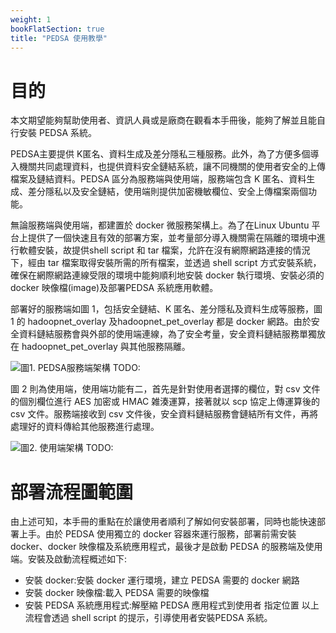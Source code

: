 ```yaml
---
weight: 1
bookFlatSection: true
title: "PEDSA 使用教學"
---
```


# 目的

本文期望能夠幫助使用者、資訊人員或是廠商在觀看本手冊後，能夠了解並且能自行安裝 PEDSA 系統。

PEDSA主要提供 K匿名、資料生成及差分隱私三種服務。此外，為了方便多個導入機關共同處理資料，也提供資料安全鏈結系統，讓不同機關的使用者安全的上傳檔案及鏈結資料。PEDSA 區分為服務端與使用端，服務端包含 K 匿名、資料生成、差分隱私以及安全鏈結，使用端則提供加密機敏欄位、安全上傳檔案兩個功能。

無論服務端與使用端，都建置於 docker 微服務架構上。為了在Linux Ubuntu 平台上提供了一個快速且有效的部署方案，並考量部分導入機關需在隔離的環境中進行軟體安裝，故提供shell script 和 tar 檔案，允許在沒有網際網路連接的情況下，經由 tar 檔案取得安裝所需的所有檔案，並透過 shell script 方式安裝系統，確保在網際網路連線受限的環境中能夠順利地安裝 docker 執行環境、安裝必須的 docker 映像檔(image)及部署PEDSA 系統應用軟體。

部署好的服務端如圖 1，包括安全鏈結、K 匿名、差分隱私及資料生成等服務，圖 1 的 hadoopnet_overlay 及hadoopnet_pet_overlay 都是 docker 網路。由於安全資料鏈結服務會與外部的使用端連線，為了安全考量，安全資料鏈結服務單獨放在 hadoopnet_pet_overlay 與其他服務隔離。

![圖1. PEDSA服務端架構](之後補) TODO:

圖 2 則為使用端，使用端功能有二，首先是針對使用者選擇的欄位，對 csv 文件的個別欄位進行 AES 加密或 HMAC 雑湊運算，接著就以 scp 協定上傳運算後的 csv 文件。服務端接收到 csv 文件後，安全資料鏈結服務會鏈結所有文件，再將處理好的資料傳給其他服務進行處理。

![圖2. 使用端架構](之後補) TODO:

# 部署流程圖範圍

由上述可知，本手冊的重點在於讓使用者順利了解如何安裝部署，同時也能快速部署上手。由於 PEDSA 使用獨立的 docker 容器來運行服務，部署前需安裝 docker、docker 映像檔及系統應用程式，最後才是啟動 PEDSA 的服務端及使用端。安裝及啟動流程概述如下:

- 安裝 docker:安裝 docker 運行環境，建立 PEDSA 需要的
  docker 網路
- 安裝 docker 映像檔:載入 PEDSA 需要的映像檔
- 安裝 PEDSA 系統應用程式:解壓縮 PEDSA 應用程式到使用者
  指定位置
  以上流程會透過 shell script 的提示，引導使用者安裝PEDSA 系統。
